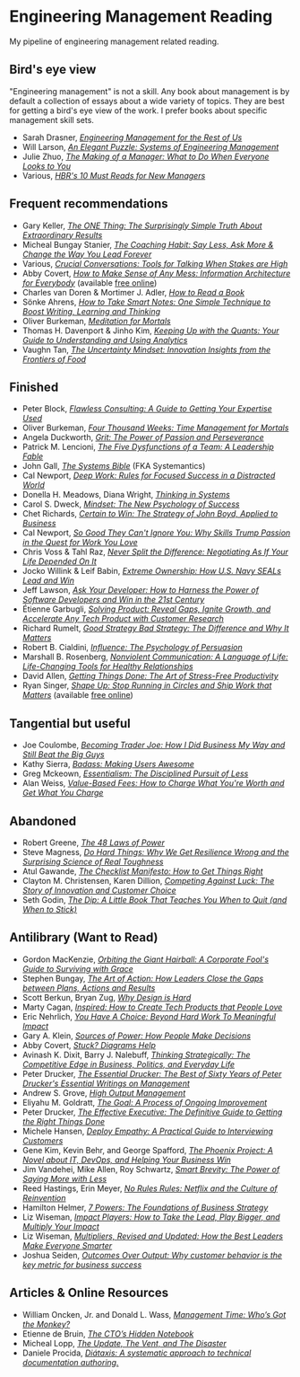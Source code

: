# Engineering Management Reading 

My pipeline of engineering management related reading. 

## Bird's eye view
"Engineering management" is not a skill. Any book about management is by default a collection of essays about a wide variety of topics. They are best for getting a bird's eye view of the work. I prefer books about specific management skill sets.

* Sarah Drasner, [*Engineering Management for the Rest of Us*](https://www.goodreads.com/book/show/58502800)
* Will Larson, [*An Elegant Puzzle: Systems of Engineering Management*](https://www.goodreads.com/en/book/show/45303387)
* Julie Zhuo, [*The Making of a Manager: What to Do When Everyone Looks to You*](https://www.goodreads.com/en/book/show/38821039-the-making-of-a-manager)
* Various, [*HBR's 10 Must Reads for New Managers*](https://www.goodreads.com/book/show/31945262-hbr-s-10-must-reads-for-new-managers)


## Frequent recommendations
* Gary Keller, [*The ONE Thing: The Surprisingly Simple Truth About Extraordinary Results*](https://www.goodreads.com/en/book/show/16256798-the-one-thing)
* Micheal Bungay Stanier, [*The Coaching Habit: Say Less, Ask More & Change the Way You Lead Forever*](https://www.goodreads.com/en/book/show/29342515)
* Various, [*Crucial Conversations: Tools for Talking When Stakes are High*](https://www.goodreads.com/book/show/15014.Crucial_Conversations)
* Abby Covert, [*How to Make Sense of Any Mess: Information Architecture for Everybody*](https://www.goodreads.com/book/show/23557020-how-to-make-sense-of-any-mess) (available [free online](https://www.howtomakesenseofanymess.com/))
* Charles van Doren & Mortimer J. Adler, [*How to Read a Book*](https://www.goodreads.com/book/show/567610.How_to_Read_a_Book)
* Sönke Ahrens, [*How to Take Smart Notes: One Simple Technique to Boost Writing, Learning and Thinking*](https://www.goodreads.com/book/show/34507927-how-to-take-smart-notes)
* Oliver Burkeman, [*Meditation for Mortals*](https://www.goodreads.com/book/show/205585306-meditations-for-mortals)
* Thomas H. Davenport & Jinho Kim, [*Keeping Up with the Quants: Your Guide to Understanding and Using Analytics*](https://www.goodreads.com/book/show/15824361-keeping-up-with-the-quants)
* Vaughn Tan, [*The Uncertainty Mindset: Innovation Insights from the Frontiers of Food*](https://www.goodreads.com/en/book/show/49046725)


## Finished
* Peter Block, [*Flawless Consulting: A Guide to Getting Your Expertise Used*](https://www.goodreads.com/book/show/685404.Flawless_Consulting)
* Oliver Burkeman, [*Four Thousand Weeks: Time Management for Mortals*](https://www.goodreads.com/book/show/54785515-four-thousand-weeks)
* Angela Duckworth, [*Grit: The Power of Passion and Perseverance*](https://www.goodreads.com/book/show/30079433)
* Patrick M. Lencioni, [*The Five Dysfunctions of a Team: A Leadership Fable*](https://www.goodreads.com/book/show/21343.The_Five_Dysfunctions_of_a_Team)
* John Gall, [*The Systems Bible*](https://www.goodreads.com/book/show/583785.The_Systems_Bible) (FKA Systemantics)
* Cal Newport, [*Deep Work: Rules for Focused Success in a Distracted World*](https://www.goodreads.com/book/show/25744928-deep-work)
* Donella H. Meadows, Diana Wright, [*Thinking in Systems*](https://www.goodreads.com/book/show/3828902-thinking-in-systems)
* Carol S. Dweck, [*Mindset: The New Psychology of Success*](https://www.goodreads.com/book/show/40745.Mindset)
* Chet Richards, [*Certain to Win: The Strategy of John Boyd, Applied to Business*](https://www.goodreads.com/book/show/1018410.Certain_to_Win)
* Cal Newport, [*So Good They Can't Ignore You: Why Skills Trump Passion in the Quest for Work You Love*](https://www.goodreads.com/book/show/32501719-so-good-they-can-t-ignore-you)
* Chris Voss & Tahl Raz, [*Never Split the Difference: Negotiating As If Your Life Depended On It*](https://www.goodreads.com/book/show/26156469-never-split-the-difference)
* Jocko Willink & Leif Babin, [*Extreme Ownership: How U.S. Navy SEALs Lead and Win*](https://www.goodreads.com/book/show/23848190-extreme-ownership)
* Jeff Lawson, [*Ask Your Developer: How to Harness the Power of Software Developers and Win in the 21st Century*](https://www.goodreads.com/book/show/48716700-ask-your-developer)
* Étienne Garbugli, [*Solving Product: Reveal Gaps, Ignite Growth, and Accelerate Any Tech Product with Customer Research*](https://www.goodreads.com/en/book/show/54905899)
* Richard Rumelt, [*Good Strategy Bad Strategy: The Difference and Why It Matters*](https://www.goodreads.com/book/show/11721966-good-strategy-bad-strategy)
* Robert B. Cialdini, [*Influence: The Psychology of Persuasion*](https://www.goodreads.com/book/show/28815.Influence)
* Marshall B. Rosenberg, [*Nonviolent Communication: A Language of Life: Life-Changing Tools for Healthy Relationships*](https://www.goodreads.com/book/show/71730.Nonviolent_Communication)
* David Allen, [*Getting Things Done: The Art of Stress-Free Productivity*](https://www.goodreads.com/book/show/1633.Getting_Things_Done)
* Ryan Singer, [*Shape Up: Stop Running in Circles and Ship Work that Matters*](https://www.goodreads.com/book/show/46823986-shape-up) (available [free online](https://basecamp.com/shapeup))


## Tangential but useful
* Joe Coulombe, [*Becoming Trader Joe: How I Did Business My Way and Still Beat the Big Guys*](https://www.goodreads.com/book/show/55918690-becoming-trader-joe)
* Kathy Sierra, [*Badass: Making Users Awesome*](https://www.goodreads.com/book/show/24737268-badass)
* Greg Mckeown, [*Essentialism: The Disciplined Pursuit of Less*](https://www.goodreads.com/en/book/show/18077875-essentialism)
* Alan Weiss, [*Value-Based Fees: How to Charge What You're Worth and Get What You Charge*](https://www.goodreads.com/book/show/1145457.Value_Based_Fees)


## Abandoned
* Robert Greene, [*The 48 Laws of Power*](https://www.goodreads.com/book/show/1303.The_48_Laws_of_Power)
* Steve Magness, [*Do Hard Things: Why We Get Resilience Wrong and the Surprising Science of Real Toughness*](https://www.goodreads.com/en/book/show/59088361-do-hard-things)
* Atul Gawande, [*The Checklist Manifesto: How to Get Things Right*](https://www.goodreads.com/book/show/6667514-the-checklist-manifesto)
* Clayton M. Christensen, Karen Dillion, [*Competing Against Luck: The Story of Innovation and Customer Choice*](https://www.goodreads.com/book/show/28820024-competing-against-luck)
* Seth Godin, [*The Dip: A Little Book That Teaches You When to Quit (and When to Stick)*](https://www.goodreads.com/book/show/324748.The_Dip)

## Antilibrary (Want to Read)
* Gordon MacKenzie, [*Orbiting the Giant Hairball: A Corporate Fool's Guide to Surviving with Grace*](https://www.goodreads.com/book/show/100469.Orbiting_the_Giant_Hairball)
* Stephen Bungay, [*The Art of Action: How Leaders Close the Gaps between Plans, Actions and Results*](https://www.goodreads.com/book/show/9973202-the-art-of-action)
* Scott Berkun, Bryan Zug, [*Why Design is Hard*](https://www.goodreads.com/book/show/216773113-why-design-is-hard)
* Marty Cagan, [*Inspired: How to Create Tech Products that People Love*](https://www.goodreads.com/en/book/show/35249663)
* Eric Nehrlich, [*You Have A Choice: Beyond Hard Work To Meaningful Impact*](https://www.goodreads.com/book/show/199396809-you-have-a-choice)
* Gary A. Klein, [*Sources of Power: How People Make Decisions*](https://www.goodreads.com/book/show/65229.Sources_of_Power)
* Abby Covert, [*Stuck? Diagrams Help*](https://www.goodreads.com/en/book/show/61959945-stuck-diagrams-help)
* Avinash K. Dixit, Barry J. Nalebuff, [*Thinking Strategically: The Competitive Edge in Business, Politics, and Everyday Life*](https://www.goodreads.com/book/show/103592.Thinking_Strategically)
* Peter Drucker, [*The Essential Drucker: The Best of Sixty Years of Peter Drucker's Essential Writings on Management*](https://www.goodreads.com/book/show/48016.The_Essential_Drucker)
* Andrew S. Grove, [*High Output Management*](https://www.goodreads.com/book/show/324750.High_Output_Management)
* Eliyahu M. Goldratt, [*The Goal: A Process of Ongoing Improvement*](https://www.goodreads.com/book/show/113934.The_Goal)
* Peter Drucker, [*The Effective Executive: The Definitive Guide to Getting the Right Things Done*](https://www.goodreads.com/en/book/show/48019.The_Effective_Executive)
* Michele Hansen, [*Deploy Empathy: A Practical Guide to Interviewing Customers*](https://www.goodreads.com/en/book/show/58713729)
* Gene Kim, Kevin Behr, and George Spafford, [*The Phoenix Project: A Novel about IT, DevOps, and Helping Your Business Win*](https://www.goodreads.com/en/book/show/17255186-the-phoenix-project)
* Jim Vandehei, Mike Allen, Roy Schwartz, [*Smart Brevity: The Power of Saying More with Less*](https://www.goodreads.com/book/show/59891634-smart-brevity)
* Reed Hastings, Erin Meyer, [*No Rules Rules: Netflix and the Culture of Reinvention*](https://www.goodreads.com/book/show/49099937-no-rules-rules)
* Hamilton Helmer, [*7 Powers: The Foundations of Business Strategy*](https://www.goodreads.com/en/book/show/32816087-7-powers)
* Liz Wiseman, [*Impact Players: How to Take the Lead, Play Bigger, and Multiply Your Impact*](https://www.goodreads.com/book/show/57841644-impact-players)
* Liz Wiseman, [*Multipliers, Revised and Updated: How the Best Leaders Make Everyone Smarter*](https://www.goodreads.com/book/show/8787793-multipliers)
* Joshua Seiden, [*Outcomes Over Output: Why customer behavior is the key metric for business success*](https://www.goodreads.com/book/show/45186993-outcomes-over-output)


## Articles & Online Resources
* William Oncken, Jr. and Donald L. Wass, *[Management Time: Who’s Got the Monkey?](https://hbr.org/1999/11/management-time-whos-got-the-monkey)*
* Etienne de Bruin, *[The CTO’s Hidden Notebook](https://7ctos.com/blog/the-ctos-hidden-notebook-by-etienne-de-bruin/)*
* Micheal Lopp, *[The Update, The Vent, and The Disaster](https://randsinrepose.com/archives/the-update-the-vent-and-the-disaster/)*
* Daniele Procida, *[Diátaxis: A systematic approach to technical documentation authoring.](https://diataxis.fr/)*
